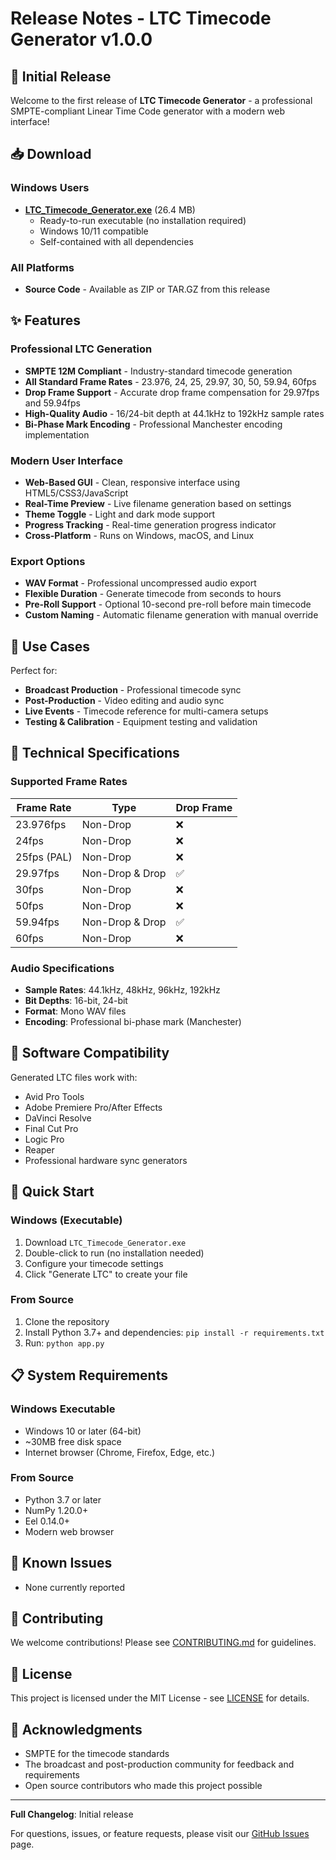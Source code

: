 # Release Notes - LTC Timecode Generator v1.0.0

## 🎉 Initial Release

Welcome to the first release of **LTC Timecode Generator** - a professional SMPTE-compliant Linear Time Code generator with a modern web interface!

## 📥 Download

### Windows Users
- **[LTC_Timecode_Generator.exe](https://github.com/sithulaka/LTC-Timecode-Generator/releases/download/v1.0.0/LTC_Timecode_Generator.exe)** (26.4 MB)
  - Ready-to-run executable (no installation required)
  - Windows 10/11 compatible
  - Self-contained with all dependencies

### All Platforms
- **Source Code** - Available as ZIP or TAR.GZ from this release

## ✨ Features

### Professional LTC Generation
- **SMPTE 12M Compliant** - Industry-standard timecode generation
- **All Standard Frame Rates** - 23.976, 24, 25, 29.97, 30, 50, 59.94, 60fps
- **Drop Frame Support** - Accurate drop frame compensation for 29.97fps and 59.94fps
- **High-Quality Audio** - 16/24-bit depth at 44.1kHz to 192kHz sample rates
- **Bi-Phase Mark Encoding** - Professional Manchester encoding implementation

### Modern User Interface
- **Web-Based GUI** - Clean, responsive interface using HTML5/CSS3/JavaScript
- **Real-Time Preview** - Live filename generation based on settings
- **Theme Toggle** - Light and dark mode support
- **Progress Tracking** - Real-time generation progress indicator
- **Cross-Platform** - Runs on Windows, macOS, and Linux

### Export Options
- **WAV Format** - Professional uncompressed audio export
- **Flexible Duration** - Generate timecode from seconds to hours
- **Pre-Roll Support** - Optional 10-second pre-roll before main timecode
- **Custom Naming** - Automatic filename generation with manual override

## 🎯 Use Cases

Perfect for:
- **Broadcast Production** - Professional timecode sync
- **Post-Production** - Video editing and audio sync
- **Live Events** - Timecode reference for multi-camera setups
- **Testing & Calibration** - Equipment testing and validation

## 🔧 Technical Specifications

### Supported Frame Rates
| Frame Rate | Type | Drop Frame |
|------------|------|------------|
| 23.976fps | Non-Drop | ❌ |
| 24fps | Non-Drop | ❌ |
| 25fps (PAL) | Non-Drop | ❌ |
| 29.97fps | Non-Drop & Drop | ✅ |
| 30fps | Non-Drop | ❌ |
| 50fps | Non-Drop | ❌ |
| 59.94fps | Non-Drop & Drop | ✅ |
| 60fps | Non-Drop | ❌ |

### Audio Specifications
- **Sample Rates**: 44.1kHz, 48kHz, 96kHz, 192kHz
- **Bit Depths**: 16-bit, 24-bit
- **Format**: Mono WAV files
- **Encoding**: Professional bi-phase mark (Manchester)

## 🧪 Software Compatibility

Generated LTC files work with:
- Avid Pro Tools
- Adobe Premiere Pro/After Effects
- DaVinci Resolve
- Final Cut Pro
- Logic Pro
- Reaper
- Professional hardware sync generators

## 🚀 Quick Start

### Windows (Executable)
1. Download `LTC_Timecode_Generator.exe`
2. Double-click to run (no installation needed)
3. Configure your timecode settings
4. Click "Generate LTC" to create your file

### From Source
1. Clone the repository
2. Install Python 3.7+ and dependencies: `pip install -r requirements.txt`
3. Run: `python app.py`

## 📋 System Requirements

### Windows Executable
- Windows 10 or later (64-bit)
- ~30MB free disk space
- Internet browser (Chrome, Firefox, Edge, etc.)

### From Source
- Python 3.7 or later
- NumPy 1.20.0+
- Eel 0.14.0+
- Modern web browser

## 🐛 Known Issues

- None currently reported

## 🤝 Contributing

We welcome contributions! Please see [CONTRIBUTING.md](CONTRIBUTING.md) for guidelines.

## 📄 License

This project is licensed under the MIT License - see [LICENSE](LICENSE) for details.

## 🙏 Acknowledgments

- SMPTE for the timecode standards
- The broadcast and post-production community for feedback and requirements
- Open source contributors who made this project possible

---

**Full Changelog**: Initial release

For questions, issues, or feature requests, please visit our [GitHub Issues](https://github.com/sithulaka/LTC-Timecode-Generator/issues) page.
